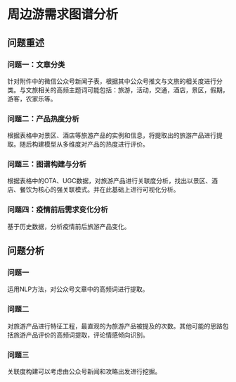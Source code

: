 # 周边游需求图谱分析

## 问题重述

### 问题一：文章分类

针对附件中的微信公众号新闻子表，根据其中公众号推文与文旅的相关度进行分类。与文旅相关的高频主题词可能包括：旅游，活动，交通，酒店，景区，假期，游客，农家乐等。

### 问题二：产品热度分析

根据表格中对景区、酒店等旅游产品的实例和信息，将提取出的旅游产品进行提取。随后构建模型从多维度对产品的热度进行评价。

### 问题三：图谱构建与分析

根据表格中的OTA、UGC数据，对旅游产品进行关联度分析，找出以景区、酒店、餐饮为核心的强关联模式。并在此基础上进行可视化分析。

### 问题四：疫情前后需求变化分析

基于历史数据，分析疫情前后旅游产品变化。

## 问题分析

### 问题一

运用NLP方法，对公众号文章中的高频词进行提取。

### 问题二

对旅游产品进行特征工程，最直观的为旅游产品被提及的次数。其他可能的思路包括旅游产品评价的高频词提取，评论情感倾向识别。

### 问题三

关联度构建可以考虑由公众号新闻和攻略出发进行挖掘。